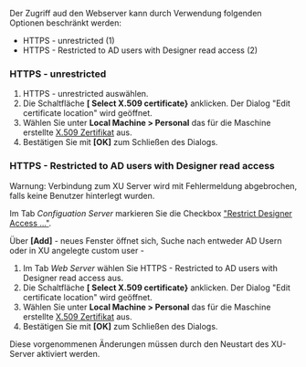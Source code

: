 Der Zugriff aud den Webserver kann durch Verwendung folgenden Optionen beschränkt werden:

- HTTPS - unrestricted (1)
- HTTPS - Restricted to AD users with Designer read access (2)

<!---![webserver settings](/img/content/XU3_ServerSettings_web_tab.png){:class="img-responsive"}--->

### HTTPS - unrestricted
1. HTTPS - unrestricted auswählen.
2. Die Schaltfläche **[ Select X.509 certificate}** anklicken. Der Dialog "Edit certificate location" wird geöffnet.
3. Wählen Sie unter **Local Machine > Personal** das für die Maschine erstellte [X.509 Zertifikat](./x.509-zertifikat-installieren) aus.
4. Bestätigen Sie mit **[OK]** zum Schließen des Dialogs.

### HTTPS - Restricted to AD users with Designer read access 

Warnung: Verbindung zum XU Server wird mit Fehlermeldung abgebrochen, falls keine Benutzer hinterlegt wurden.

Im Tab *Configuation Server* markieren Sie die Checkbox ["Restrict Designer Access ..."](./zugriffsverwaltung).

Über **[Add]** - neues Fenster öffnet sich, Suche nach entweder AD Usern oder in XU angelegte custom user  - [](./sicherheit/benutzerverwaltung)
 
<!---![Add Window](/img/content/XU3_ServerSettings_web_tab.png){:class="img-responsive"}--->

1. Im Tab *Web Server* wählen Sie HTTPS - Restricted to AD users with Designer read access aus.
2. Die Schaltfläche **[ Select X.509 certificate}** anklicken. Der Dialog "Edit certificate location" wird geöffnet.
3. Wählen Sie unter **Local Machine > Personal** das für die Maschine erstellte [X.509 Zertifikat](./x.509-zertifikat-installieren) aus.
4. Bestätigen Sie mit **[OK]** zum Schließen des Dialogs.

Diese vorgenommenen Änderungen müssen durch den Neustart des XU-Server aktiviert werden.  

<!---![Question Bild](/img/content/XU3_ServerSettings_web_tab.png){:class="img-responsive"}--->



 

